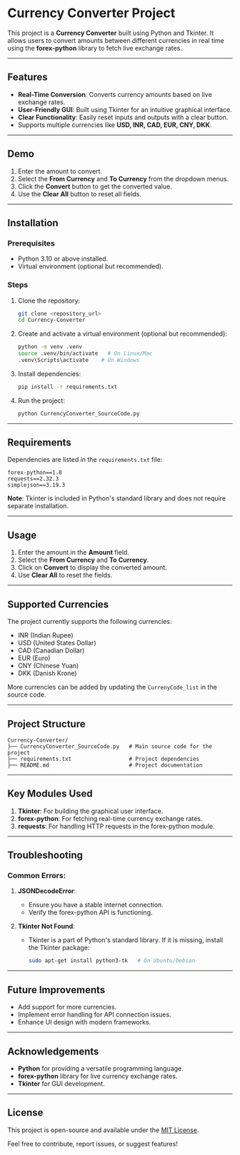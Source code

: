 # Currency Converter Project

This project is a **Currency Converter** built using Python and Tkinter. It allows users to convert amounts between different currencies in real time using the **forex-python** library to fetch live exchange rates.

---

## Features

- **Real-Time Conversion**: Converts currency amounts based on live exchange rates.
- **User-Friendly GUI**: Built using Tkinter for an intuitive graphical interface.
- **Clear Functionality**: Easily reset inputs and outputs with a clear button.
- Supports multiple currencies like **USD, INR, CAD, EUR, CNY, DKK**.

---

## Demo

1. Enter the amount to convert.
2. Select the **From Currency** and **To Currency** from the dropdown menus.
3. Click the **Convert** button to get the converted value.
4. Use the **Clear All** button to reset all fields.

---

## Installation

### Prerequisites
- Python 3.10 or above installed.
- Virtual environment (optional but recommended).

### Steps
1. Clone the repository:
   ```bash
   git clone <repository_url>
   cd Currency-Converter
   ```

2. Create and activate a virtual environment (optional but recommended):
   ```bash
   python -m venv .venv
   source .venv/bin/activate   # On Linux/Mac
   .venv\Scripts\activate    # On Windows
   ```

3. Install dependencies:
   ```bash
   pip install -r requirements.txt
   ```

4. Run the project:
   ```bash
   python CurrencyConverter_SourceCode.py
   ```

---

## Requirements

Dependencies are listed in the `requirements.txt` file:

```plaintext
forex-python==1.8
requests==2.32.3
simplejson==3.19.3
```

**Note**: Tkinter is included in Python's standard library and does not require separate installation.

---

## Usage

1. Enter the amount in the **Amount** field.
2. Select the **From Currency** and **To Currency**.
3. Click on **Convert** to display the converted amount.
4. Use **Clear All** to reset the fields.

---

## Supported Currencies

The project currently supports the following currencies:
- INR (Indian Rupee)
- USD (United States Dollar)
- CAD (Canadian Dollar)
- EUR (Euro)
- CNY (Chinese Yuan)
- DKK (Danish Krone)

More currencies can be added by updating the `CurrenyCode_list` in the source code.

---

## Project Structure

```
Currency-Converter/
├── CurrencyConverter_SourceCode.py   # Main source code for the project
├── requirements.txt                  # Project dependencies
├── README.md                         # Project documentation
```

---

## Key Modules Used

1. **Tkinter**: For building the graphical user interface.
2. **forex-python**: For fetching real-time currency exchange rates.
3. **requests**: For handling HTTP requests in the forex-python module.

---

## Troubleshooting

### Common Errors:
1. **JSONDecodeError**:
   - Ensure you have a stable internet connection.
   - Verify the forex-python API is functioning.

2. **Tkinter Not Found**:
   - Tkinter is a part of Python's standard library. If it is missing, install the Tkinter package:
     ```bash
     sudo apt-get install python3-tk   # On Ubuntu/Debian
     ```

---

## Future Improvements

- Add support for more currencies.
- Implement error handling for API connection issues.
- Enhance UI design with modern frameworks.

---

## Acknowledgements

- **Python** for providing a versatile programming language.
- **forex-python** library for live currency exchange rates.
- **Tkinter** for GUI development.

---

## License

This project is open-source and available under the [MIT License](LICENSE).

Feel free to contribute, report issues, or suggest features!

